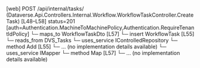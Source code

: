 [web] POST /api/internal/tasks/  (Dataverse.Api.Controllers.Internal.Workflow.WorkflowTaskController.CreateTask)  [L48–L58] status=201 [auth=Authentication.MachineToMachinePolicy,Authentication.RequireTenantIdPolicy]
  └─ maps_to WorkflowTaskDto [L57]
  └─ insert WorkflowTask [L55]
    └─ reads_from DVS_Tasks
  └─ uses_service IControlledRepository<WorkflowTask>
    └─ method Add [L55]
      └─ ... (no implementation details available)
  └─ uses_service IMapper
    └─ method Map [L57]
      └─ ... (no implementation details available)

